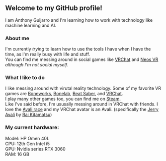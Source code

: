 ## Welcome to my GitHub profile!
I am Anthony Guijarro and I'm learning how to work with technology like machine learning and AI.

### About me
I'm currently *trying* to learn how to use the tools I have when I have the time, as I'm really busy with life and stuff.\
You can find me messing around in social games like [VRChat][vrc] and [Neos VR][neos] *although I'm not social myself*.

### What I like to do
I like messing around with virutal reality technology. Some of my favorite VR games are [Boneworks][slz], [Bonelab][slz], [Beat Saber][bs], and [VRChat][vrchat].\
I play many other games too, you can find me on [Steam].\
Like I've said before, I'm ususally messing around in VRChat with friends. I love the [Avali race][birb] and my VRChat avatar is an Avali. (specifically the [Jerry Avali][jerry] by [Rai Kitamatsu][rai])

### My current hardware:
Model: HP Omen 40L\
CPU: 12th Gen Intel i5\
GPU: Nvidia series RTX 3060\
RAM: 16 GB


<!--
Shortcuts for links with markdown
-->
[vrc]: https://vrchat.com/home/user/usr_47c79287-0a32-47f3-8d60-4dcf41c23049 "My VRChat profile"
[twt]: https://twitter.com/messages/compose?recipient_id=1167957172656988165 "Direct Message me on Twitter"
[fruits]: https://user-images.githubusercontent.com/43303671/196014961-3a31983f-a2ce-4d49-824f-2cb03c881fd2.png "My Avali named Fruits"
[jerry]: https://raikitamatsu.gumroad.com/l/JerryAvali "Avali model I use"
[rai]: https://twitter.com/RaiKitamatsu "Creator of the Jerry Avali model"
[vrchat]: https://hello.vrchat.com "Learn more about VRChat"
[bs]: https://beatsaber.com "Learn more about Beat Saber"
[slz]: https://stresslevelzero.com "Learn more about Boneworks and Bonelab on Stress Level Zero's website"
[discord]: https://discord.com/users/419377737149710346 "Link to my Discord profile"
[steam]: https://steamcommunity.com/id/Anthonyg5005 "My Steam account"
[fruits2]: https://user-images.githubusercontent.com/43303671/196015583-2a20f675-69ce-4ecf-a2ef-9216e4c6f783.png "My Avali named Fruits"
[fruits3]: https://user-images.githubusercontent.com/43303671/196015590-23704a95-6e8b-421e-a7b3-20794642d0fb.png "My Avali named Fruits"
[fvali]: https://twitter.com/Fruitsvali "My Avali Twitter page"
[neos]: https://neos.com "Learn more about Neos"
[birb]: https://avali.fandom.com/wiki/The_Official_Avali_Wiki "Learn more about Avali on the Avali wiki"
